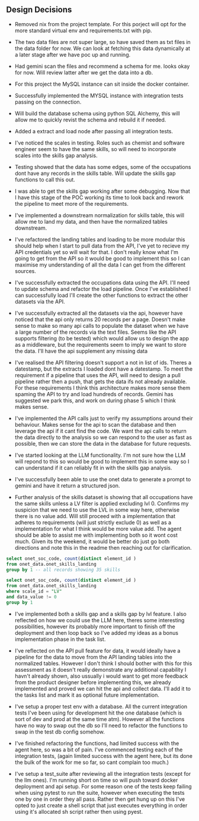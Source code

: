 ## Design Decisions
- Removed nix from the project template. For this porject will opt for the more standard virtual env and requirements.txt with pip.

- The two data files are not super large, so have saved them as txt files in the data folder for now. We can look at fetching this data dynamically at a later stage after we have poc up and running.

- Had gemini scan the files and recommend a schema for me. looks okay for now. Will review latter after we get the data into a db.

- For this project the MySQL instance can sit inside the docker container.

- Successfully implemented the MYSQL instance with integration tests passing on the connection.

- Will build the database schema using python SQL Alchemy, this will allow me to quickly revist the schema and rebuild it if needed.

- Added a extract and load node after passing all integration tests. 

- I've noticed the scales in testing. Roles such as chemist and software engineer seem to have the same skills, so will need to incorporate scales into the skills gap analysis.

- Testing showed that the data has some edges, some of the occupations dont have any records in the skills table. Will update the skills gap functions to call this out.

- I was able to get the skills gap working after some debugging. Now that I have this stage of the POC working its time to look back and rework the pipeline to meet more of the requirements.

- I've implemented a downstream normalization for skills table, this will allow me to land my data, and then have the normalized tables downstream.

- I've refactored the landing tables and loading to be more modular this should help when I start to pull data from the API, I've yet to recieve my API credentials yet so will wait for that. I don't really know what I'm going to get from the API so it would be good to implement this so I can maximise my understanding of all the data I can get from the different sources. 

- I've successfully extracted the occupations data using the API. I'll need to update schema and refactor the load pipeline. Once I've established I can successfully load I'll create the other functions to extract the other datasets via the API. 

- I've successfully extracted all the datasets via the api, however have noticed that the api only returns 20 records per a page. Doesn't make sense to make so many api calls to populate the dataset when we have a large number of the records via the text files. Seems like the API supports filtering (to be tested) which would allow us to design the app as a middleware, but the requirements seem to imply we want to store the data. I'll have the api supplement any missing data 

- I've realised the API filtering doesn't support a not in list of ids. Theres a datestamp, but the extracts I loaded dont have a datestamp. To meet the requirement if a pipeline that uses the API, will need to design a pull pipeline rather then a push, that gets the data ifs not already available. For these requirements I think this architecture makes more sense them spaming the API to try and load hundreds of records. Gemini has suggested we park this, and work on during phase 5 which I think makes sense.

- I've implemented the API calls just to verify my assumptions around their behaviour. Makes sense for the api to scan the database and then leverage the api if it cant find the code. We want the api calls to return the data directly to the analysis so we can respond to the user as fast as possible, then we can store the data in the database for future requests.

- I've started looking at the LLM functionality. I'm not sure how the LLM will repond to this so would be good to implement this in some way so I can understand if it can reliably fit in with the skills gap analysis.

- I've successfully been able to use the onet data to generate a prompt to gemini and have it return a structured json. 

- Further analysis of the skills dataset is showing that all occupations have the same skills unless a LV filter is applied excluding lvl 0. Confirms my suspicion that we need to use the LVL in some way here, otherwise there is no value add. Will still proceed with a implementation that adheres to requirements (will just strictly exclude 0) as well as a implementation for what I think would be more value add. The agent should be able to assist me with implementing both so it wont cost much. Given its the weekend, it would be better do just go both directions and note this in the readme then reaching out for clarification.

```sql
select onet_soc_code, count(distinct element_id )
from onet_data.onet_skills_landing
group by 1 -- all records showing 35 skills
```

```sql
select onet_soc_code, count(distinct element_id )
from onet_data.onet_skills_landing
where scale_id = "LV"
and data_value != 0
group by 1
```

- I've implemented both a skills gap and a skills gap by lvl feature. I also reflected on how we could use the LLM here, theres some interesting possibilities, however its probably more important to finish off the deployment and then loop back so I've added my ideas as a bonus implementation phase in the task list. 

- I've reflected on the API pull feature for data, it would ideally have a pipeline for the data to move from the API landing tables into the normalized tables. However I don't think I should bother with this for this assessment as it doesn't really demonstrate any additional capability I havn't already shown, also ussually i would want to get more feedback from the product designer before implementing this, we already implemented and proved we can hit the api and collect data. I'll add it to the tasks list and mark it as optional future implementation.

- I've setup a proper test env with a database. All the current integration tests I've been using for development hit the one database (which is sort of dev and prod at the same time atm). However all the functions have no way to swap out the db so I'll need to refactor the functions to swap in the test db config somehow.

- I've finished refactoring the functions, had limited success with the agent here, so was a bit of pain. I've commenced testing each of the integration tests, (again limited success with the agent here, but its done the bulk of the work for me so far, so cant complain too much.)

- I've setup a test_suite after reviewing all the integration tests (except for the llm ones). I'm running short on time so will push toward docker deployment and api setup. For some reason one of the tests keep failing when using pytest to run the suite, however when executing the tests one by one in order they all pass. Rather then get hung up on this I've opted to just create a shell script that just executes everything in order using it's allocated sh script rather then using pyest.